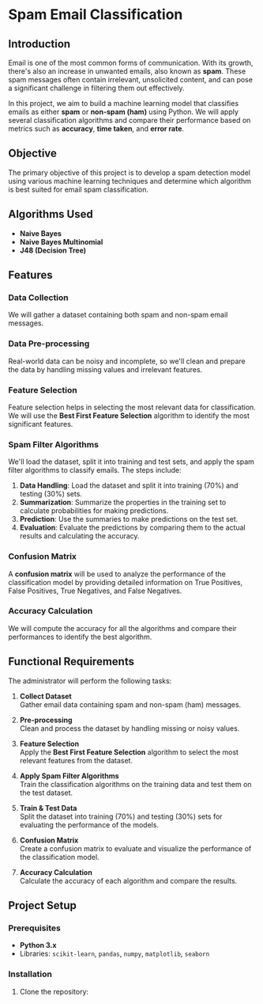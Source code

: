 # Spam Email Classification



## Introduction
Email is one of the most common forms of communication. With its growth, there's also an increase in unwanted emails, also known as **spam**. These spam messages often contain irrelevant, unsolicited content, and can pose a significant challenge in filtering them out effectively. 

In this project, we aim to build a machine learning model that classifies emails as either **spam** or **non-spam (ham)** using Python. We will apply several classification algorithms and compare their performance based on metrics such as **accuracy**, **time taken**, and **error rate**.

## Objective
The primary objective of this project is to develop a spam detection model using various machine learning techniques and determine which algorithm is best suited for email spam classification.

## Algorithms Used
- **Naive Bayes**
- **Naive Bayes Multinomial**
- **J48 (Decision Tree)**

## Features

### Data Collection
We will gather a dataset containing both spam and non-spam email messages.

### Data Pre-processing
Real-world data can be noisy and incomplete, so we'll clean and prepare the data by handling missing values and irrelevant features.

### Feature Selection
Feature selection helps in selecting the most relevant data for classification. We will use the **Best First Feature Selection** algorithm to identify the most significant features.

### Spam Filter Algorithms
We'll load the dataset, split it into training and test sets, and apply the spam filter algorithms to classify emails. The steps include:

1. **Data Handling**: Load the dataset and split it into training (70%) and testing (30%) sets.
2. **Summarization**: Summarize the properties in the training set to calculate probabilities for making predictions.
3. **Prediction**: Use the summaries to make predictions on the test set.
4. **Evaluation**: Evaluate the predictions by comparing them to the actual results and calculating the accuracy.

### Confusion Matrix
A **confusion matrix** will be used to analyze the performance of the classification model by providing detailed information on True Positives, False Positives, True Negatives, and False Negatives.

### Accuracy Calculation
We will compute the accuracy for all the algorithms and compare their performances to identify the best algorithm.

## Functional Requirements

The administrator will perform the following tasks:

1. **Collect Dataset**  
Gather email data containing spam and non-spam (ham) messages.

2. **Pre-processing**  
Clean and process the dataset by handling missing or noisy values.

3. **Feature Selection**  
Apply the **Best First Feature Selection** algorithm to select the most relevant features from the dataset.

4. **Apply Spam Filter Algorithms**  
Train the classification algorithms on the training data and test them on the test dataset.

5. **Train & Test Data**  
Split the dataset into training (70%) and testing (30%) sets for evaluating the performance of the models.

6. **Confusion Matrix**  
Create a confusion matrix to evaluate and visualize the performance of the classification model.

7. **Accuracy Calculation**  
Calculate the accuracy of each algorithm and compare the results.

## Project Setup

### Prerequisites
- **Python 3.x**
- Libraries: `scikit-learn`, `pandas`, `numpy`, `matplotlib`, `seaborn`

### Installation

1. Clone the repository:
    ```bash
    
    ```


